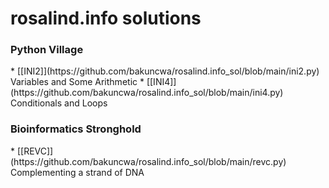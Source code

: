 # rosalind.info solutions
<h3><b>Python Village</b></h3>
<p>
* [[INI2]](https://github.com/bakuncwa/rosalind.info_sol/blob/main/ini2.py) Variables and Some Arithmetic
* [[INI4]](https://github.com/bakuncwa/rosalind.info_sol/blob/main/ini4.py) Conditionals and Loops
</p>
<h3><b>Bioinformatics Stronghold</b></h3>
<p>
* [[REVC]](https://github.com/bakuncwa/rosalind.info_sol/blob/main/revc.py) Complementing a strand of DNA
</p>
